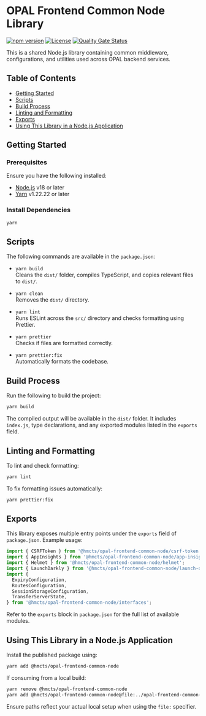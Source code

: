 # OPAL Frontend Common Node Library
[![npm version](https://img.shields.io/npm/v/@hmcts/opal-frontend-common-node)](https://www.npmjs.com/package/@hmcts/opal-frontend-common-node)
[![License](https://img.shields.io/npm/l/@hmcts/opal-frontend-common-node)](https://github.com/hmcts/opal-frontend-common-node-lib/blob/main/LICENSE)
[![Quality Gate Status](https://sonarcloud.io/api/project_badges/measure?project=hmcts_opal-frontend-common-node-lib&metric=alert_status)](https://sonarcloud.io/summary/new_code?id=hmcts_opal-frontend-common-node-lib)

This is a shared Node.js library containing common middleware, configurations, and utilities used across OPAL backend services.

## Table of Contents

- [Getting Started](#getting-started)
- [Scripts](#scripts)
- [Build Process](#build-process)
- [Linting and Formatting](#linting-and-formatting)
- [Exports](#exports)
- [Using This Library in a Node.js Application](#using-this-library-in-a-nodejs-application)

## Getting Started

### Prerequisites

Ensure you have the following installed:

- [Node.js](https://nodejs.org/) v18 or later
- [Yarn](https://classic.yarnpkg.com/) v1.22.22 or later

### Install Dependencies

```bash
yarn
```

## Scripts

The following commands are available in the `package.json`:

- `yarn build`  
  Cleans the `dist/` folder, compiles TypeScript, and copies relevant files to `dist/`.

- `yarn clean`  
  Removes the `dist/` directory.

- `yarn lint`  
  Runs ESLint across the `src/` directory and checks formatting using Prettier.

- `yarn prettier`  
  Checks if files are formatted correctly.

- `yarn prettier:fix`  
  Automatically formats the codebase.

## Build Process

Run the following to build the project:

```bash
yarn build
```

The compiled output will be available in the `dist/` folder. It includes `index.js`, type declarations, and any exported modules listed in the `exports` field.

## Linting and Formatting

To lint and check formatting:

```bash
yarn lint
```

To fix formatting issues automatically:

```bash
yarn prettier:fix
```

## Exports

This library exposes multiple entry points under the `exports` field of `package.json`. Example usage:

```ts
import { CSRFToken } from '@hmcts/opal-frontend-common-node/csrf-token';
import { AppInsights } from '@hmcts/opal-frontend-common-node/app-insights';
import { Helmet } from '@hmcts/opal-frontend-common-node/helmet';
import { LaunchDarkly } from '@hmcts/opal-frontend-common-node/launch-darkly';
import {
  ExpiryConfiguration,
  RoutesConfiguration,
  SessionStorageConfiguration,
  TransferServerState,
} from '@hmcts/opal-frontend-common-node/interfaces';
```

Refer to the `exports` block in `package.json` for the full list of available modules.

## Using This Library in a Node.js Application

Install the published package using:

```bash
yarn add @hmcts/opal-frontend-common-node
```

If consuming from a local build:

```bash
yarn remove @hmcts/opal-frontend-common-node
yarn add @hmcts/opal-frontend-common-node@file:../opal-frontend-common-node-lib/dist
```

Ensure paths reflect your actual local setup when using the `file:` specifier.